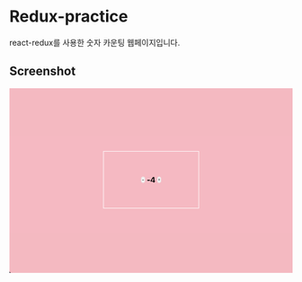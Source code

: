 # Redux-practice

react-redux를 사용한 숫자 카운팅 웹페이지입니다.

## Screenshot

<img src='./screenshot.png' alt='스크린샷' />
